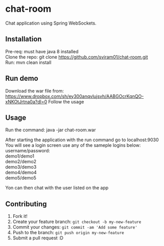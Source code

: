 # chat-room

Chat application using Spring WebSockets.

## Installation

Pre-req: must have java 8 installed  
Clone the repo: git clone https://github.com/sviram01/chat-room.git  
Run: mvn clean install  

## Run demo

Download the war file from: https://www.dropbox.com/sh/ey300anqvlujsvh/AABGOcrKqnQO-xNKOtJrtna0a?dl=0 
Follow the usage

## Usage

Run the command: java -jar chat-room.war  

After starting the application with the run command go to localhost:9030  
You will see a login screen use any of the sameple logins below:  
username/password:  
demo1/demo1  
demo2/demo2  
demo3/demo3  
demo4/demo4  
demo5/demo5  

Yon can then chat with the user listed on the app


## Contributing

1. Fork it!
2. Create your feature branch: `git checkout -b my-new-feature`
3. Commit your changes: `git commit -am 'Add some feature'`
4. Push to the branch: `git push origin my-new-feature`
5. Submit a pull request :D
